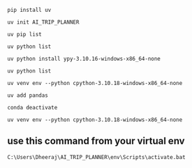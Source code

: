 <!-- print(shutil.which("uv")) -->

```pip install uv```

```uv init AI_TRIP_PLANNER```

```uv pip list```

```uv python list```

```uv python install ypy-3.10.16-windows-x86_64-none```

```uv python list```

```uv venv env --python cpython-3.10.18-windows-x86_64-none```

```uv add pandas```

<!-- if you have conda then first deactivate that -->
```conda deactivate```

```uv venv env --python cpython-3.10.18-windows-x86_64-none```

## use this command from your virtual env
```C:\Users\Dheeraj\AI_TRIP_PLANNER\env\Scripts\activate.bat```


<!-- streamlit run streamlit_app.py -->

<!-- uvicorn main:app --reload --port 8000 -->